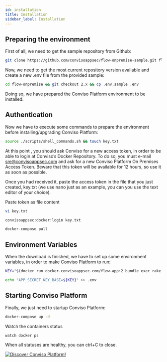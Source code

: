 ```yaml
---
id: installation
title: Installation
sidebar_label: Installation
---
```


## Preparing the environment

First of all, we need to get the sample repository from Github:

```bash
git clone https://github.com/convisoappsec/flow-onpremise-sample.git flow-onpremise
```

Now, we need to get the most current repository version available and create a new .env file from the provided sample:

```bash
cd flow-onpremise && git checkout 2.x && cp .env.sample .env
```

Doing so, we have prepared the Conviso Platform environment to be installed.

## Authentication

Now we have to execute some commands to prepare the environment before installing/upgrading Conviso Platform:

```bash
source ./scripts/shell_commands.sh && touch key.txt
```

At this point , you should ask Conviso for a new access token, in order to be able to login at Conviso’s Docker Repository.
To do so, you must e-mail sre@convisoappsec.com and ask for a new Conviso Platform On Premises Access Token. Beware that this token will be available for 12 hours, so use it as soon as possible.

Once you had received it, paste the access token in the file that you just created, key.txt (we use nano just as an example, you can you use the text editor of your choice).

Paste token as file content

```bash
vi key.txt
```

```bash
convisoappsec:docker:login key.txt
```

```bash
docker-compose pull
```
## Environment Variables
When the download is finished, we have to set up some environment variables, in order to make Conviso Platform to run:

```bash
KEY="$(docker run docker.convisoappsec.com/flow-app:2 bundle exec rake secret)"
```

```bash
echo "APP_SECRET_KEY_BASE=${KEY}" >> .env
```

## Starting Conviso Platform

Finally, we just need to startup Conviso Platform:

```bash
docker-compose up -d
```

Watch the containers status
```bash
watch docker ps
```

When all statuses are healthy, you can ctrl+C to close.

[![Discover Conviso Platform!](https://no-cache.hubspot.com/cta/default/5613826/interactive-125788977029.png)](https://cta-service-cms2.hubspot.com/web-interactives/public/v1/track/redirect?encryptedPayload=AVxigLKtcWzoFbzpyImNNQsXC9S54LjJuklwM39zNd7hvSoR%2FVTX%2FXjNdqdcIIDaZwGiNwYii5hXwRR06puch8xINMyL3EXxTMuSG8Le9if9juV3u%2F%2BX%2FCKsCZN1tLpW39gGnNpiLedq%2BrrfmYxgh8G%2BTcRBEWaKasQ%3D&webInteractiveContentId=125788977029&portalId=5613826)